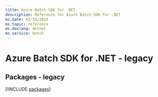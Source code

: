 ```yaml
---
title: Azure Batch SDK for .NET
description: Reference for Azure Batch SDK for .NET
ms.date: 02/29/2024
ms.topic: reference
ms.devlang: dotnet
ms.service: batch
---
```

# Azure Batch SDK for .NET - legacy
## Packages - legacy
[!INCLUDE [packages](batch-index.md)]